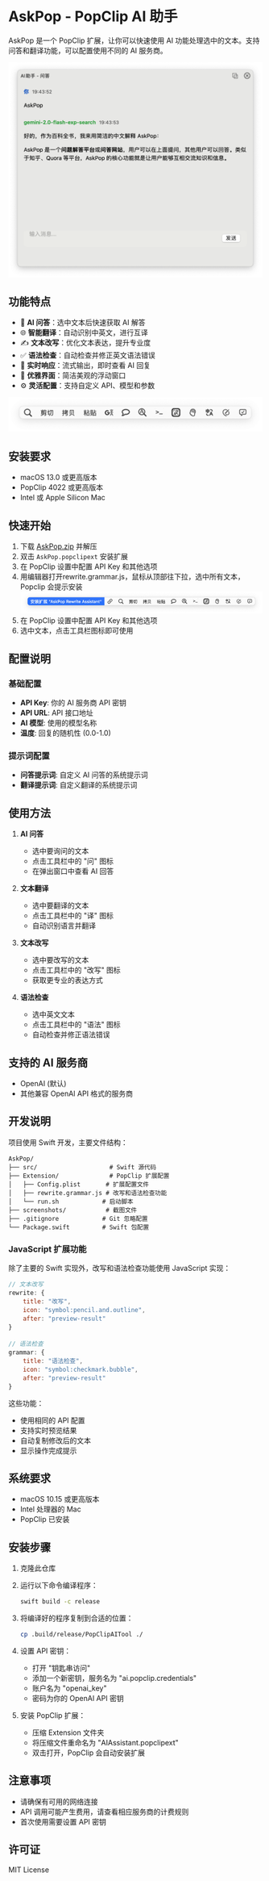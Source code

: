 # AskPop - PopClip AI 助手

AskPop 是一个 PopClip 扩展，让你可以快速使用 AI 功能处理选中的文本。支持问答和翻译功能，可以配置使用不同的 AI 服务商。

![AskPop 界面](./askpop.png)

## 功能特点

- 🤖 **AI 问答**：选中文本后快速获取 AI 解答
- 🌐 **智能翻译**：自动识别中英文，进行互译
- ✍️ **文本改写**：优化文本表达，提升专业度
- ✅ **语法检查**：自动检查并修正英文语法错误
- 💬 **实时响应**：流式输出，即时查看 AI 回复
- 🎨 **优雅界面**：简洁美观的浮动窗口
- ⚙️ **灵活配置**：支持自定义 API、模型和参数

![工具栏图标](./toolbar.png)

## 安装要求

- macOS 13.0 或更高版本
- PopClip 4022 或更高版本
- Intel 或 Apple Silicon Mac

## 快速开始

1. 下载 [AskPop.zip](https://github.com/xinbs/AskPop/raw/main/AskPop.zip) 并解压
2. 双击 `AskPop.popclipext` 安装扩展
3. 在 PopClip 设置中配置 API Key 和其他选项
4. 用编辑器打开rewrite.grammar.js，鼠标从顶部往下拉，选中所有文本，Popclip 会提示安装
![AskPop_Rewriting_Assistant](./AskPop_Rewriting_Assistant.png)
5. 在 PopClip 设置中配置 API Key 和其他选项
6. 选中文本，点击工具栏图标即可使用

## 配置说明

### 基础配置

- **API Key**: 你的 AI 服务商 API 密钥
- **API URL**: API 接口地址
- **AI 模型**: 使用的模型名称
- **温度**: 回复的随机性 (0.0-1.0)

### 提示词配置

- **问答提示词**: 自定义 AI 问答的系统提示词
- **翻译提示词**: 自定义翻译的系统提示词

## 使用方法

1. **AI 问答**
   - 选中要询问的文本
   - 点击工具栏中的 "问" 图标
   - 在弹出窗口中查看 AI 回答

2. **文本翻译**
   - 选中要翻译的文本
   - 点击工具栏中的 "译" 图标
   - 自动识别语言并翻译

3. **文本改写**
   - 选中要改写的文本
   - 点击工具栏中的 "改写" 图标
   - 获取更专业的表达方式

4. **语法检查**
   - 选中英文文本
   - 点击工具栏中的 "语法" 图标
   - 自动检查并修正语法错误

## 支持的 AI 服务商

- OpenAI (默认)
- 其他兼容 OpenAI API 格式的服务商

## 开发说明

项目使用 Swift 开发，主要文件结构：

```
AskPop/
├── src/                    # Swift 源代码
├── Extension/              # PopClip 扩展配置
│   ├── Config.plist       # 扩展配置文件
│   ├── rewrite.grammar.js # 改写和语法检查功能
│   └── run.sh            # 启动脚本
├── screenshots/           # 截图文件
├── .gitignore            # Git 忽略配置
└── Package.swift         # Swift 包配置
```

### JavaScript 扩展功能

除了主要的 Swift 实现外，改写和语法检查功能使用 JavaScript 实现：

```javascript
// 文本改写
rewrite: {
    title: "改写",
    icon: "symbol:pencil.and.outline",
    after: "preview-result"
}

// 语法检查
grammar: {
    title: "语法检查",
    icon: "symbol:checkmark.bubble",
    after: "preview-result"
}
```

这些功能：
- 使用相同的 API 配置
- 支持实时预览结果
- 自动复制修改后的文本
- 显示操作完成提示

## 系统要求

- macOS 10.15 或更高版本
- Intel 处理器的 Mac
- PopClip 已安装

## 安装步骤

1. 克隆此仓库
2. 运行以下命令编译程序：
   ```bash
   swift build -c release
   ```
3. 将编译好的程序复制到合适的位置：
   ```bash
   cp .build/release/PopClipAITool ./
   ```
4. 设置 API 密钥：
   - 打开 "钥匙串访问"
   - 添加一个新密钥，服务名为 "ai.popclip.credentials"
   - 账户名为 "openai_key"
   - 密码为你的 OpenAI API 密钥

5. 安装 PopClip 扩展：
   - 压缩 Extension 文件夹
   - 将压缩文件重命名为 "AIAssistant.popclipext"
   - 双击打开，PopClip 会自动安装扩展

## 注意事项

- 请确保有可用的网络连接
- API 调用可能产生费用，请查看相应服务商的计费规则
- 首次使用需要设置 API 密钥

## 许可证

MIT License 